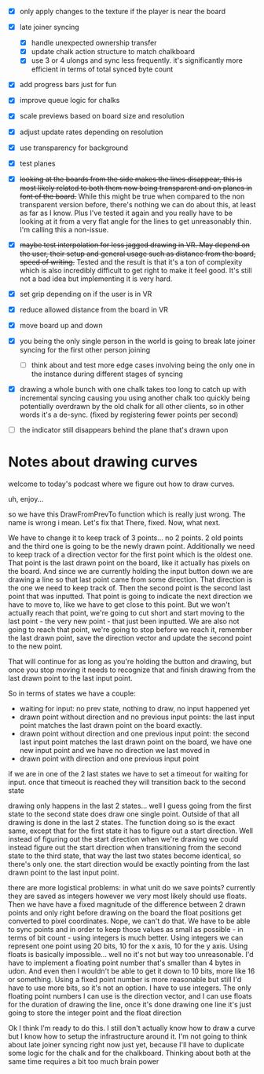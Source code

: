 
<!-- cSpell:ignore ulongs -->

- [x] only apply changes to the texture if the player is near the board
- [x] late joiner syncing
  - [x] handle unexpected ownership transfer
  - [x] update chalk action structure to match chalkboard
  - [x] use 3 or 4 ulongs and sync less frequently. it's significantly more efficient in terms of total synced byte count
- [x] add progress bars just for fun
- [x] improve queue logic for chalks
- [x] scale previews based on board size and resolution
- [x] adjust update rates depending on resolution
- [x] use transparency for background
- [x] test planes
- [x] ~~looking at the boards from the side makes the lines disappear, this is most likely related to both them now being transparent and on planes in font of the board.~~ While this might be true when compared to the non transparent version before, there's nothing we can do about this, at least as far as I know. Plus I've tested it again and you really have to be looking at it from a very flat angle for the lines to get unreasonably thin. I'm calling this a non-issue.
- [x] ~~maybe test interpolation for less jagged drawing in VR. May depend on the user, their setup and general usage such as distance from the board, speed of writing.~~ Tested and the result is that it's a ton of complexity which is also incredibly difficult to get right to make it feel good. It's still not a bad idea but implementing it is very hard.
- [x] set grip depending on if the user is in VR
- [x] reduce allowed distance from the board in VR
- [x] move board up and down
- [x] you being the only single person in the world is going to break late joiner syncing for the first other person joining
  - [ ] think about and test more edge cases involving being the only one in the instance during different stages of syncing
- [x] drawing a whole bunch with one chalk takes too long to catch up with incremental syncing causing you using another chalk too quickly being potentially overdrawn by the old chalk for all other clients, so in other words it's a de-sync. (fixed by registering fewer points per second)
- [ ] the indicator still disappears behind the plane that's drawn upon



# Notes about drawing curves

welcome to today's podcast where we figure out how to draw curves.

uh, enjoy...

so we have this DrawFromPrevTo function which is really just wrong. The name is wrong i mean. Let's fix that
There, fixed. Now, what next.

We have to change it to keep track of 3 points... no 2 points. 2 old points and the third one is going to be the newly drawn point. Additionally we need to keep track of a direction vector for the first point which is the oldest one. That point is the last drawn point on the board, like it actually has pixels on the board. And since we are currently holding the input button down we are drawing a line so that last point came from some direction. That direction is the one we need to keep track of. Then the second point is the second last point that was inputted. That point is going to indicate the next direction we have to move to, like we have to get close to this point. But we won't actually reach that point, we're going to cut short and start moving to the last point - the very new point - that just been inputted. We are also not going to reach that point, we're going to stop before we reach it, remember the last drawn point, save the direction vector and update the second point to the new point.

That will continue for as long as you're holding the button and drawing, but once you stop moving it needs to recognize that and finish drawing from the last drawn point to the last input point.

So in terms of states we have a couple:
- waiting for input: no prev state, nothing to draw, no input happened yet
- drawn point without direction and no previous input points: the last input point matches the last drawn point on the board exactly.
- drawn point without direction and one previous input point: the second last input point matches the last drawn point on the board, we have one new input point and we have no direction we last moved in
- drawn point with direction and one previous input point

if we are in one of the 2 last states we have to set a timeout for waiting for input. once that timeout is reached they will transition back to the second state

drawing only happens in the last 2 states... well I guess going from the first state to the second state does draw one single point. Outside of that all drawing is done in the last 2 states. The function doing so is the exact same, except that for the first state it has to figure out a start direction. Well instead of figuring out the start direction when we're drawing we could instead figure out the start direction when transitioning from the second state to the third state, that way the last two states become identical, so there's only one. the start direction would be exactly pointing from the last drawn point to the last input point.

there are more logistical problems: in what unit do we save points? currently they are saved as integers however we very most likely should use floats. Then we have have a fixed magnitude of the difference between 2 drawn points and only right before drawing on the board the float positions get converted to pixel coordinates. Nope, we can't do that. We have to be able to sync points and in order to keep those values as small as possible - in terms of bit count - using integers is much better. Using integers we can represent one point using 20 bits, 10 for the x axis, 10 for the y axis. Using floats is basically impossible... well no it's not but way too unreasonable. I'd have to implement a floating point number that's smaller than 4 bytes in udon. And even then I wouldn't be able to get it down to 10 bits, more like 16 or something. Using a fixed point number is more reasonable but still I'd have to use more bits, so it's not an option. I have to use integers. The only floating point numbers I can use is the direction vector, and I can use floats for the duration of drawing the line, once it's done drawing one line it's just going to store the integer point and the float direction

Ok I think I'm ready to do this. I still don't actually know how to draw a curve but I know how to setup the infrastructure around it.
I'm not going to think about late joiner syncing right now just yet, because I'll have to duplicate some logic for the chalk and for the chalkboard. Thinking about both at the same time requires a bit too much brain power
